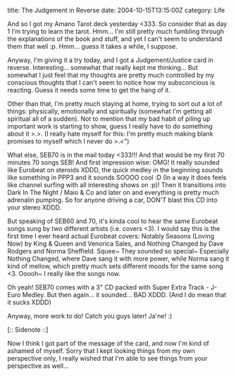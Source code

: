 title: The Judgement in Reverse
date: 2004-10-15T13:15:00Z
category: Life

And so I got my Amano Tarot deck yesterday <333. So consider that as day 1 I'm trying to learn the tarot. Hmm… I'm still pretty much fumbling through the explanations of the book and stuff, and yet I can't seem to understand them that well :p. Hmm… guess it takes a while, I suppose.

Anyway, I'm giving it a try today, and I got a Judgement/Justice card in reverse. Interesting… somewhat that really kept me thinking… But somewhat I just feel that my thoughts are pretty much controlled by my conscious thoughts that I can't seem to notice how my subsconcious is reacting. Guess it needs some time to get the hang of it.

Other than that, I'm pretty much staying at home, trying to sort out a lot of things: physically, emotionally and spiritually (somewhat I'm getting all spiritual all of a sudden). Not to mention that my bad habit of piling up important work is starting to show, guess I really have to do something about it >.>. (I really hate myself for this: I'm pretty much making blank promises to myself which I never do >.<")

What else, SEB70 is in the mail today <333!!! And that would be my first 70 minutes 70 songs SEB! And first impression wise: OMG! It really sounded like Eurobeat on steroids XDDD, the quick medley in the beginning sounds like something in PPP3 and it sounds SOOOO cool :D (In a way it does feels like channel surfing with all interesting shows on :p)! Then it transitions into Dark In The Night / Maio & Co and later on and everything is pretty much adrenalin pumping. So for anyone driving a car, DON'T blast this CD into your stereo XDDD.

But speaking of SEB60 and 70, it's kinda cool to hear the same Eurobeat songs sung by two different artists (i.e. covers <3). I would say this is the first time I ever heard actual Eurobeat covers: Notably Seasons (Loving Now) by King & Queen and Venorica Sales, and Nothing Changed by Dave Rodgers and Norma Sheffield. Squee~ They sounded so special~ Especially Nothing Changed, where Dave sang it with more power, while Norma sang it kind of mellow, which pretty much sets different moods for the same song <3. Ooooh~ I really like the songs now.

Oh yeah! SEB70 comes with a 3" CD packed with Super Extra Track - J-Euro Medley. But then again… it sounded… BAD XDDD. (And I do mean that it sucks XDDD)

Anyway, more work to do! Catch you guys later! Ja'ne! :)

[:: Sidenote ::]

Now I think I got part of the message of the card, and now I'm kind of ashamed of myself. Sorry that I kept looking things from my own perspective only, I really wished that I'm able to see things from your perspective as well…
